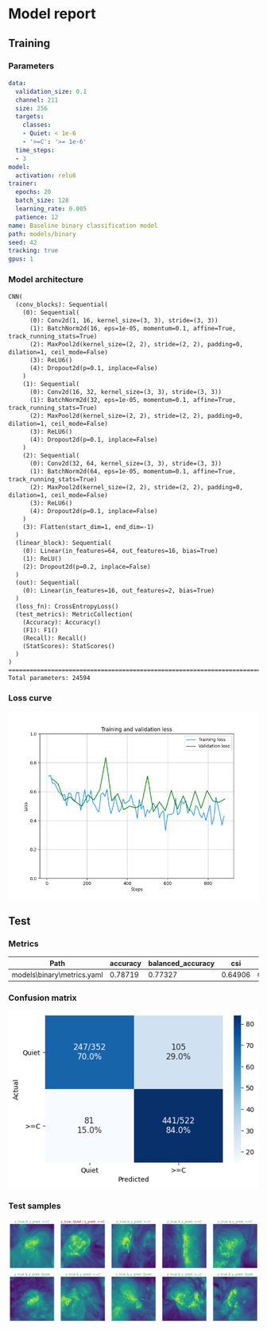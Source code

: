 # Model report
## Training
### Parameters
```yaml
data:
  validation_size: 0.1
  channel: 211
  size: 256
  targets:
    classes:
    - Quiet: < 1e-6
    - '>=C': '>= 1e-6'
  time_steps:
  - 3
model:
  activation: relu6
trainer:
  epochs: 20
  batch_size: 128
  learning_rate: 0.005
  patience: 12
name: Baseline binary classification model
path: models/binary
seed: 42
tracking: true
gpus: 1
```
### Model architecture
```
CNN(
  (conv_blocks): Sequential(
    (0): Sequential(
      (0): Conv2d(1, 16, kernel_size=(3, 3), stride=(3, 3))
      (1): BatchNorm2d(16, eps=1e-05, momentum=0.1, affine=True, track_running_stats=True)
      (2): MaxPool2d(kernel_size=(2, 2), stride=(2, 2), padding=0, dilation=1, ceil_mode=False)
      (3): ReLU6()
      (4): Dropout2d(p=0.1, inplace=False)
    )
    (1): Sequential(
      (0): Conv2d(16, 32, kernel_size=(3, 3), stride=(3, 3))
      (1): BatchNorm2d(32, eps=1e-05, momentum=0.1, affine=True, track_running_stats=True)
      (2): MaxPool2d(kernel_size=(2, 2), stride=(2, 2), padding=0, dilation=1, ceil_mode=False)
      (3): ReLU6()
      (4): Dropout2d(p=0.1, inplace=False)
    )
    (2): Sequential(
      (0): Conv2d(32, 64, kernel_size=(3, 3), stride=(3, 3))
      (1): BatchNorm2d(64, eps=1e-05, momentum=0.1, affine=True, track_running_stats=True)
      (2): MaxPool2d(kernel_size=(2, 2), stride=(2, 2), padding=0, dilation=1, ceil_mode=False)
      (3): ReLU6()
      (4): Dropout2d(p=0.1, inplace=False)
    )
    (3): Flatten(start_dim=1, end_dim=-1)
  )
  (linear_block): Sequential(
    (0): Linear(in_features=64, out_features=16, bias=True)
    (1): ReLU()
    (2): Dropout2d(p=0.2, inplace=False)
  )
  (out): Sequential(
    (0): Linear(in_features=16, out_features=2, bias=True)
  )
  (loss_fn): CrossEntropyLoss()
  (test_metrics): MetricCollection(
    (Accuracy): Accuracy()
    (F1): F1()
    (Recall): Recall()
    (StatScores): StatScores()
  )
)
================================================================================
Total parameters: 24594
```
### Loss curve
![Loss curve](history.png 'Loss curve')

## Test
### Metrics
| Path                       | accuracy   | balanced_accuracy   | csi     | f1      | far     | hss     | pod     | tss     |
|----------------------------|------------|---------------------|---------|---------|---------|---------|---------|---------|
| models\binary\metrics.yaml | 0.78719    | 0.77327             | 0.64906 | 0.77616 | 0.21281 | 0.57437 | 0.78719 | 0.57437 |

### Confusion matrix
![Confusion matrix](confusion_matrix.png 'Confusion matrix')

### Test samples
![Test samples](test_samples.png 'Test samples')

